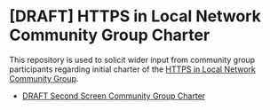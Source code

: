 # [DRAFT] HTTPS in Local Network Community Group Charter
This repository is used to solicit wider input from community group participants regarding initial charter of the [HTTPS in Local Network Community Group](https://www.w3.org/httpslocal/).

* [DRAFT Second Screen Community Group Charter](https://httpslocal.github.io/cg-charter/)